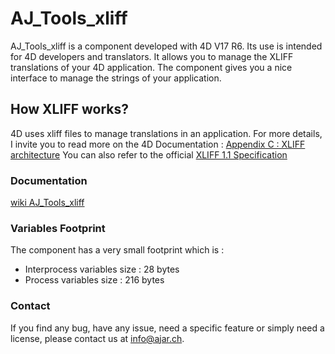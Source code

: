 # AJ_Tools_xliff

AJ_Tools_xliff is a component developed with 4D V17 R6. Its use is intended for 4D developers and translators. It allows you to manage the XLIFF translations of your 4D application.
The component gives you a nice interface to manage the strings of your application.

## How XLIFF works?
4D uses xliff files to manage translations in an application. For more details, I invite you to read more on the 4D Documentation : [Appendix C : XLIFF architecture](https://doc.4d.com/4Dv17/4D/17.4/Appendix-C-XLIFF-architecture.300-4880798.en.html)
You can also refer to the official [XLIFF 1.1 Specification](http://www.oasis-open.org/committees/xliff/documents/xliff-specification.htm)

### Documentation

[wiki AJ_Tools_xliff](https://github.com/AJARProject/AJ_Tools_xliff/wiki)


### Variables Footprint

The component has a very small footprint which is : 

* Interprocess variables size : 28 bytes
* Process variables size : 216 bytes

### Contact

If you find any bug, have any issue, need a specific feature or simply need a license, please contact us at info@ajar.ch.
